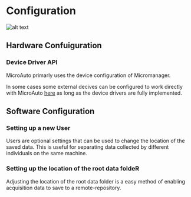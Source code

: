 # Configuration
![alt text](https://github.com/michaelpmay/MicroscopyControlAndProcessingMe/blob/main/docs/files/configurationBanner.png)

## Hardware Confuiguration

### Device Driver API
MicroAuto primarly uses the device configuration of Micromanager.

In some cases some external decives can be configured to work directly with MicroAuto [here](ASawefasd) as long as the device drivers are fully implemented.

## Software Configuration

### Setting up a new User
Users are optional settings that can be used to change the location of the saved data. This is useful for separating data collected by different individuals on the same machine.

### Setting up the location of the root data foldeR
Adjusting the location of the root data folder is a easy method of enabling acquisition data to save to a remote-repository.


